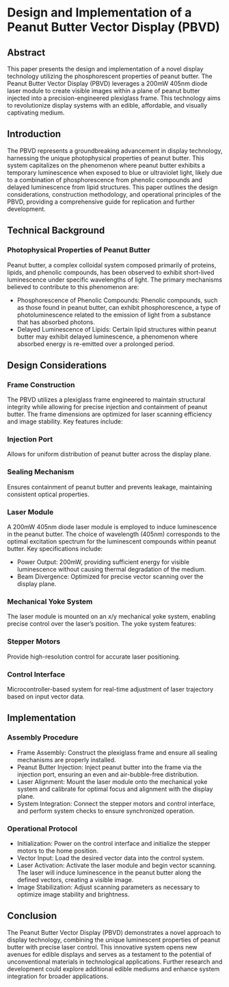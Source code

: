 # Design and Implementation of a Peanut Butter Vector Display (PBVD)
## Abstract
This paper presents the design and implementation of a novel display technology utilizing the phosphorescent properties of peanut butter. The Peanut Butter Vector Display (PBVD) leverages a 200mW 405nm diode laser module to create visible images within a plane of peanut butter injected into a precision-engineered plexiglass frame. This technology aims to revolutionize display systems with an edible, affordable, and visually captivating medium.

## Introduction
The PBVD represents a groundbreaking advancement in display technology, harnessing the unique photophysical properties of peanut butter. This system capitalizes on the phenomenon where peanut butter exhibits a temporary luminescence when exposed to blue or ultraviolet light, likely due to a combination of phosphorescence from phenolic compounds and delayed luminescence from lipid structures. This paper outlines the design considerations, construction methodology, and operational principles of the PBVD, providing a comprehensive guide for replication and further development.

## Technical Background
### Photophysical Properties of Peanut Butter
Peanut butter, a complex colloidal system composed primarily of proteins, lipids, and phenolic compounds, has been observed to exhibit short-lived luminescence under specific wavelengths of light. The primary mechanisms believed to contribute to this phenomenon are:
- Phosphorescence of Phenolic Compounds: 
Phenolic compounds, such as those found in peanut butter, can exhibit phosphorescence, a type of photoluminescence related to the emission of light from a substance that has absorbed photons.
- Delayed Luminescence of Lipids: Certain lipid structures within peanut butter may exhibit delayed luminescence, a phenomenon where absorbed energy is re-emitted over a prolonged period.

## Design Considerations
### Frame Construction
The PBVD utilizes a plexiglass frame engineered to maintain structural integrity while allowing for precise injection and containment of peanut butter. The frame dimensions are optimized for laser scanning efficiency and image stability. Key features include:
### Injection Port 
Allows for uniform distribution of peanut butter across the display plane.
### Sealing Mechanism 
Ensures containment of peanut butter and prevents leakage, maintaining consistent optical properties.
### Laser Module
A 200mW 405nm diode laser module is employed to induce luminescence in the peanut butter. The choice of wavelength (405nm) corresponds to the optimal excitation spectrum for the luminescent compounds within peanut butter. 
Key specifications include:
- Power Output: 200mW, providing sufficient energy for visible luminescence without causing thermal degradation of the medium.
- Beam Divergence: Optimized for precise vector scanning over the display plane.
### Mechanical Yoke System
The laser module is mounted on an x/y mechanical yoke system, enabling precise control over the laser’s position. The yoke system features:
### Stepper Motors 
Provide high-resolution control for accurate laser positioning.
### Control Interface 
Microcontroller-based system for real-time adjustment of laser trajectory based on input vector data.

## Implementation
### Assembly Procedure
- Frame Assembly: Construct the plexiglass frame and ensure all sealing mechanisms are properly installed.
- Peanut Butter Injection: Inject peanut butter into the frame via the injection port, ensuring an even and air-bubble-free distribution.
- Laser Alignment: Mount the laser module onto the mechanical yoke system and calibrate for optimal focus and alignment with the display plane.
- System Integration: Connect the stepper motors and control interface, and perform system checks to ensure synchronized operation.
### Operational Protocol
- Initialization: Power on the control interface and initialize the stepper motors to the home position.
- Vector Input: Load the desired vector data into the control system.
- Laser Activation: Activate the laser module and begin vector scanning. The laser will induce luminescence in the peanut butter along the defined vectors, creating a visible image.
- Image Stabilization: Adjust scanning parameters as necessary to optimize image stability and brightness.

## Conclusion
The Peanut Butter Vector Display (PBVD) demonstrates a novel approach to display technology, combining the unique luminescent properties of peanut butter with precise laser control. This innovative system opens new avenues for edible displays and serves as a testament to the potential of unconventional materials in technological applications. 
Further research and development could explore additional edible mediums and enhance system integration for broader applications.
